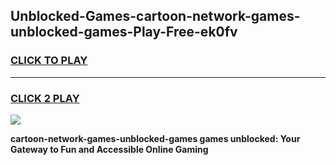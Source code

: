 
## Unblocked-Games-cartoon-network-games-unblocked-games-Play-Free-ek0fv
<h3>
<a href="https://premium76.site?title=cartoon-network-games-unblocked-games&ref=12A">CLICK TO PLAY</a></h3>
<hr>

<h3>
<a href="https://premium76.site?title=cartoon-network-games-unblocked-games&ref=12A">CLICK 2 PLAY</a>
  
</h3>

<a href="https://premium76.site?title=cartoon-network-games-unblocked-games&ref=12A"><img src="https://clearcache.store/games.png"></a>


**cartoon-network-games-unblocked-games games unblocked: Your Gateway to Fun and Accessible Online Gaming**
